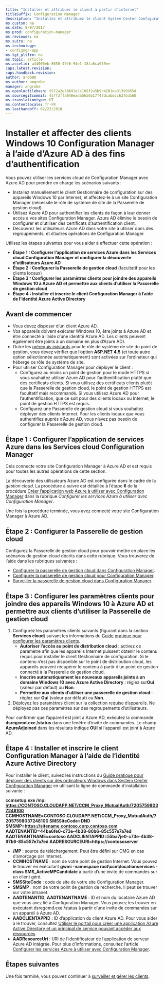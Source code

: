 ```yaml
---
title: "Installer et attribuer le client à partir d’internet"
titleSuffix: Configuration Manager
description: "Installez et attribuez le client System Center Configuration Manager à partir d’internet."
ms.custom: na
ms.date: 8/07/2017
ms.prod: configuration-manager
ms.reviewer: na
ms.suite: na
ms.technology:
- configmgr-app
ms.tgt_pltfrm: na
ms.topic: article
ms.assetid: a44006eb-8650-49f6-94e1-18fa0ca959ee
caps.latest.revision: 
caps.handback.revision: 
author: arob98
ms.author: angrobe
manager: angrobe
ms.openlocfilehash: 9572a2e78691e2c108f2a5b9c4201ea91399985d
ms.sourcegitcommit: 45ff3ffa040eada5656b17f47dcabd3c637bdb60
ms.translationtype: HT
ms.contentlocale: fr-FR
ms.lasthandoff: 02/23/2018
---
```

# <a name="install-and-assign-configuration-manager-windows-10-clients-using-azure-ad-for-authentication"></a>Installer et affecter des clients Windows 10 Configuration Manager à l’aide d’Azure AD à des fins d’authentification

Vous pouvez utiliser les services cloud de Configuration Manager avec Azure AD pour prendre en charge les scénarios suivants :

- Installez manuellement le client Gestionnaire de configuration sur des appareils Windows 10 par Internet, et affectez-le à un site Configuration Manager (nécessite le rôle de système de site de la Passerelle de gestion cloud).
- Utilisez Azure AD pour authentifier les clients de façon à leur donner accès à vos sites Configuration Manager. Azure AD élimine le besoin de configurer et d’utiliser des certificats d’authentification client.
- Découvrez les utilisateurs Azure AD dans votre site à utiliser dans des regroupements, et d’autres opérations de Configuration Manager.

Utilisez les étapes suivantes pour vous aider à effectuer cette opération :

- **Étape 1 : Configurer l’application de services Azure dans les Services cloud Configuration Manager et configurer la découverte d’utilisateurs Azure AD**
- **Étape 2 : Configurer la Passerelle de gestion cloud** (facultatif pour les clients locaux)
- **Étape 3 : Configurer les paramètres clients pour joindre des appareils Windows 10 à Azure AD et permettre aux clients d’utiliser la Passerelle de gestion cloud**
- **Étape 4 : Installer et inscrire le client Configuration Manager à l’aide de l’identité Azure Active Directory**


## <a name="before-you-start"></a>Avant de commencer

- Vous devez disposer d’un client Azure AD.
- Vos appareils doivent exécuter Windows 10, être joints à Azure AD et être connecté à l’aide d’une identité Azure AD. Les clients peuvent également être joints à un domaine en plus d’Azure AD).
- Outre les [prérequis existants](/sccm/core/plan-design/configs/site-and-site-system-prerequisites) pour le rôle de système de site du point de gestion, vous devez vérifier que l’option **ASP.NET 4.5** (et toute autre option sélectionnée automatiquement) sont activées sur l’ordinateur qui héberge ce rôle de système de site.
- Pour utiliser Configuration Manager pour déployer le client :
    - Configurez au moins un point de gestion pour le mode HTTPS si vous souhaitez utiliser Azure AD pour l’authentification plutôt que des certificats clients.
        Si vous utilisez des certificats clients plutôt que la Passerelle de gestion cloud, le point de gestion HTTPS est facultatif mais recommandé. Si vous utilisez Azure AD pour l’authentification, que ce soit pour des clients locaux ou Internet, le point de gestion HTTPS est requis.
    - Configurez une Passerelle de gestion cloud si vous souhaitez déployer des clients Internet. Pour les clients locaux que vous authentifiez auprès d’Azure AD, vous n’avez pas besoin de configurer la Passerelle de gestion cloud.


## <a name="step-1-set-up-the-azure-services-app-in-configuration-manager-cloud-services"></a>Étape 1 : Configurer l’application de services Azure dans les Services cloud Configuration Manager

Cela connecte votre site Configuration Manager à Azure AD et est requis pour toutes les autres opérations de cette section. 

La découverte des utilisateurs Azure AD est configurée dans le cadre de la *gestion cloud*. La procédure à suivre est détaillée à l’étape **6** de la procédure [Créer l’application web Azure à utiliser avec Configuration Manager](/sccm/core/servers/deploy/configure/Azure-services-wizard#webapp) dans la rubrique *Configurer les services Azure à utiliser avec Configuration Manager*.
    
Une fois la procédure terminée, vous avez connecté votre site Configuration Manager à Azure AD. 

## <a name="step-2-set-up-the-cloud-management-gateway"></a>Étape 2 : Configurer la Passerelle de gestion cloud

Configurez la Passerelle de gestion cloud pour pouvoir mettre en place les scénarios de gestion cloud décrits dans cette rubrique. Vous trouverez de l’aide dans les rubriques suivantes : 

- [Configurer la passerelle de gestion cloud dans Configuration Manager](/sccm/core/clients/manage/plan-cloud-management-gateway).
- [Configurer la passerelle de gestion cloud pour Configuration Manager](/sccm/core/clients/manage/setup-cloud-management-gateway).
- [Surveiller la passerelle de gestion cloud dans Configuration Manager](/sccm/core/clients/manage/monitor-clients-cloud-management-gateway).

## <a name="step-3-configure-client-settings-to-join-windows-10-devices-with-azure-ad-and-enable-clients-to-use-the-cloud-management-gateway"></a>Étape 3 : Configurer les paramètres clients pour joindre des appareils Windows 10 à Azure AD et permettre aux clients d’utiliser la Passerelle de gestion cloud

1.  Configurez les paramètres clients suivants (figurant dans la section **Services cloud**) suivant les informations du [Guide pratique pour configurer les paramètres clients](/sccm/core/clients/deploy/configure-client-settings).
    - **Autoriser l’accès au point de distribution cloud** : activez ce paramètre afin que les appareils Internet puissent obtenir le contenu requis pour installer le client Gestionnaire de configuration. Si le contenu n’est pas disponible sur le point de distribution cloud, les appareils peuvent récupérer le contenu à partir d’un point de gestion connecté à la Passerelle de gestion cloud.
    - **Inscrire automatiquement les nouveaux appareils joints à un domaine Windows 10 avec Azure Active Directory** : réglez sur**Oui** (valeur par défaut) ou **Non**.
    - **Permettre aux clients d’utiliser une passerelle de gestion cloud** : réglez sur **Oui** (valeur par défaut) ou **Non**.
2.  Déployez les paramètres client sur la collection requise d’appareils. Ne déployez pas ces paramètres sur des regroupements d’utilisateurs.

Pour confirmer que l’appareil est joint à Azure AD, exécutez la commande **dsregcmd.exe /status** dans une fenêtre d’invite de commandes. Le champ **AzureAdjoined** dans les résultats indique **OUI** si l’appareil est joint à Azure AD.


## <a name="step-4-install-and-register-the-configuration-manager-client-using-azure-active-directory-identity"></a>Étape 4 : Installer et inscrire le client Configuration Manager à l’aide de l’identité Azure Active Directory

Pour installer le client, suivez les instructions du [Guide pratique pour déployer des clients sur des ordinateurs Windows dans System Center Configuration Manager](/sccm/core/clients/deploy/deploy-clients-to-windows-computers#a-namebkmkmanuala-how-to-install-clients-manually) en utilisant la ligne de commande d’installation suivante : 

**ccmsetup.exe /mp&#58; https://CONTOSO.CLOUDAPP.NET/CCM_Proxy_MutualAuth/72057598037248100 CCMHOSTNAME=CONTOSO.CLOUDAPP.NET/CCM_Proxy_MutualAuth/72057598037248100 SMSSiteCode=DND SMSMP=https://sitename.contoso.corp.contoso.com AADTENANTID=44ba6fe0-c73e-4b38-80b6-85c557e7a7ed AADTENANTNAME=contoso  AADCLIENTAPPID=55ba7je0-c73e-4b38-97b6-85c557e7a7ed AADRESOURCEURI=https://contososerver**

- **/MP** : source de téléchargement. Peut être défini sur CMG en cas d’amorçage par Internet.
- **CCMHOSTNAME** : nom de votre point de gestion Internet. Vous pouvez le trouver en exécutant **gwmi -namespace root\ccm\locationservices -class SMS_ActiveMPCandidate** à partir d’une invite de commandes sur un client géré.
- **SMSSiteCode** : code de site de votre site Configuration Manager.
- **SMSMP** : nom de votre point de gestion de recherche. Il peut se trouver sur votre intranet.
- **AADTENANTID**, **AADTENANTNAME** : ID et nom du locataire Azure AD que vous avez lié à Configuration Manager. Vous pouvez les trouver en exécutant dsregcmd.exe /status à partir d’une invite de commandes sur un appareil à Azure AD.
- **AADCLIENTAPPID** : ID d’application du client Azure AD. Pour vous aider à le trouver, consultez [Utiliser le portail pour créer une application Azure Active Directory et un principal de service pouvant accéder aux ressources](https://docs.microsoft.com/azure/azure-resource-manager/resource-group-create-service-principal-portal#get-application-id-and-authentication-key).
- **AADResourceUri** : URI de l’identificateur de l’application de serveur Azure AD intégrée. Pour plus d’informations, consultez l’article [Configurer les services Azure à utiliser avec Configuration Manager](/sccm/core/servers/deploy/configure/azure-services-wizard).




## <a name="next-steps"></a>Étapes suivantes

Une fois terminé, vous pouvez continuer à [surveiller et gérer les clients](/sccm/core/clients/manage/monitor-clients).
